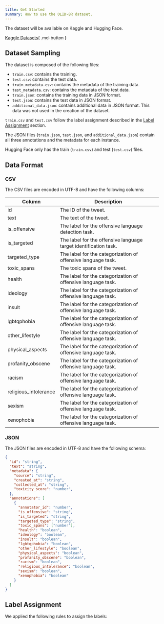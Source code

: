 ```yaml
---
title: Get Started
summary: How to use the OLID-BR dataset.
---
```


The dataset will be available on Kaggle and Hugging Face.

[Kaggle Datasets](https://www.kaggle.com/dougtrajano/olidbr){ .md-button }

## Dataset Sampling

The dataset is composed of the following files:

- `train.csv`: contains the training.
- `test.csv`: contains the test data.
- `train_metadata.csv`: contains the metadata of the training data.
- `test_metadata.csv`: contains the metadata of the test data.
- `train.json`: contains the training data in JSON format.
- `test.json`: contains the test data in JSON format.
- `additional_data.json`: contains additional data in JSON format. This data was not used in the creation of the dataset.

`train.csv` and `test.csv` follow the label assignment described in the [Label Assignment](#label-assignment) section.

The JSON files (`train.json`, `test.json`, and `additional_data.json`) contain all three annotations and the metadata for each instance.

Hugging Face only has the train (`train.csv`) and test (`test.csv`) files.

## Data Format

### CSV

The CSV files are encoded in UTF-8 and have the following columns:

| Column | Description |
|--------|-------------|
| id | The ID of the tweet. |
| text | The text of the tweet. |
| is\_offensive | The label for the offensive language detection task. |
| is\_targeted | The label for the offensive language target identification task. |
| targeted\_type | The label for the categorization of offensive language task. |
| toxic\_spans | The toxic spans of the tweet. |
| health | The label for the categorization of offensive language task. |
| ideology | The label for the categorization of offensive language task. |
| insult | The label for the categorization of offensive language task. |
| lgbtqphobia | The label for the categorization of offensive language task. |
| other\_lifestyle | The label for the categorization of offensive language task. |
| physical\_aspects | The label for the categorization of offensive language task. |
| profanity\_obscene | The label for the categorization of offensive language task. |
| racism | The label for the categorization of offensive language task. |
| religious\_intolerance | The label for the categorization of offensive language task. |
| sexism | The label for the categorization of offensive language task. |
| xenophobia | The label for the categorization of offensive language task. |

### JSON

The JSON files are encoded in UTF-8 and have the following schema:

```json
{
  "id": "string",
  "text": "string",
  "metadata": {
    "source": "string",
    "created_at": "string",
    "collected_at": "string",
    "toxicity_score": "number",
  },
  "annotations": [
    {
      "annotator_id": "number",
      "is_offensive": "string",
      "is_targeted": "string",
      "targeted_type": "string",
      "toxic_spans": ["number"],
      "health": "boolean",
      "ideology": "boolean",
      "insult": "boolean",
      "lgbtqphobia": "boolean",
      "other_lifestyle": "boolean",
      "physical_aspects": "boolean",
      "profanity_obscene": "boolean",
      "racism": "boolean",
      "religious_intolerance": "boolean",
      "sexism": "boolean",
      "xenophobia": "boolean"
    }
  ]
}
```

## Label Assignment

We applied the following rules to assign the labels:

